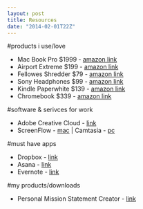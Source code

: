 ```yaml
---
layout: post
title: Resources
date: "2014-02-01T22Z"
---
```


#products i use/love

- Mac Book Pro \$1999 - [amazon link](https://amzn.to/1cHd9Wd)
- Airport Extreme \$199 - [amazon link](https://amzn.to/1abLcGT)
- Fellowes Shredder \$79 - [amazon link](https://amzn.to/1ksPZoh)
- Sony Headphones \$99 - [amazon link](https://amzn.to/LlPgs7)
- Kindle Paperwhite \$139 - [amazon link](https://amzn.to/1bhzQzb)
- Chromebook \$339 - [amazon link](https://amzn.to/LAWGsp)

#software & serivces for work

- Adobe Creative Cloud - [link](https://www.adobe.com/products/creativecloud.html)
- ScreenFlow - [mac](https://www.telestream.net/screenflow/overview.htm) | Camtasia - [pc](https://www.techsmith.com/camtasia.html)

#must have apps

- Dropbox - [link](https://db.tt/Jqq51o3P)
- Asana - [link](https://asana.com)
- Evernote - [link](https://www.evernote.com/referral/Registration.action?uid=555821&sig=6412f2b06cdfeba470782a601cee0729)

#my products/downloads

- Personal Mission Statement Creator - [link](https://chancesmith.org/personal-mission-statement)
